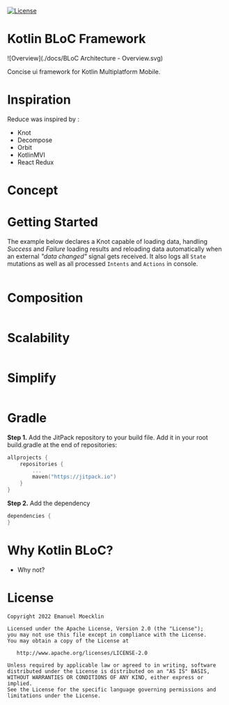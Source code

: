 [![License](https://img.shields.io/badge/License-Apache%202.0-blue.svg)](http://www.apache.org/licenses/LICENSE-2.0)

# Kotlin BLoC Framework

![Overview](./docs/BLoC Architecture - Overview.svg)

Concise ui framework for Kotlin Multiplatform Mobile.

# Inspiration
Reduce was inspired by :
* Knot
* Decompose
* Orbit
* KotlinMVI
* React Redux

# Concept


# Getting Started

The example below declares a Knot capable of loading data, handling *Success* and *Failure* loading results and reloading data automatically when an external *"data changed"* signal gets received. It also logs all `State` mutations as well as all processed `Intents` and `Actions` in console.

```kotlin
```

# Composition

```kotlin
```

# Scalability

```kotlin
```

# Simplify

```kotlin
```

# Gradle

**Step 1.** Add the JitPack repository to your build file.
Add it in your root build.gradle at the end of repositories:
```kotlin
allprojects {
    repositories {
        ...
        maven("https://jitpack.io")
    }
}
```
**Step 2.** Add the dependency
```kotlin
dependencies {
}
```

# Why Kotlin BLoC?

* Why not?

# License
```
Copyright 2022 Emanuel Moecklin

Licensed under the Apache License, Version 2.0 (the "License");
you may not use this file except in compliance with the License.
You may obtain a copy of the License at

   http://www.apache.org/licenses/LICENSE-2.0

Unless required by applicable law or agreed to in writing, software
distributed under the License is distributed on an "AS IS" BASIS,
WITHOUT WARRANTIES OR CONDITIONS OF ANY KIND, either express or implied.
See the License for the specific language governing permissions and
limitations under the License.
```

